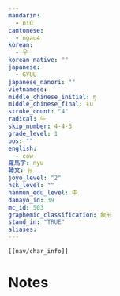 ```yaml
---
mandarin:
  - niú
cantonese:
  - ngau4
korean:
  - 우
korean_native: ""
japanese:
  - GYUU
japanese_nanori: ""
vietnamese:
middle_chinese_initial: ŋ
middle_chinese_final: ɨu
stroke_count: "4"
radical: 牛
skip_number: 4-4-3
grade_level: 1
pos: ""
english:
  - cow
羅馬字: nyu
韓文: 뉴
joyo_level: "2"
hsk_level: ""
hanmun_edu_level: 中
danayo_id: 39
mc_id: 503
graphemic_classification: 象形
stand_in: "TRUE"
aliases:
---
```

```meta-bind-embed
[[nav/char_info]]
```

# Notes
